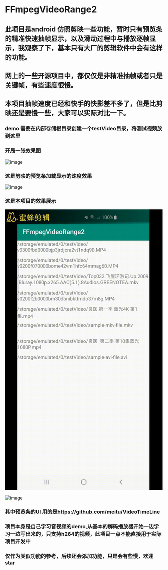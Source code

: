 # FFmpegVideoRange2

## 此项目是android 仿照剪映一些功能，暂时只有预览条的精准快速抽帧显示，以及滑动过程中与播放逐帧显示，我观察了下，基本只有大厂的剪辑软件中会有这样的功能。
## 网上的一些开源项目中，都仅仅是非精准抽帧或者只是关键帧，有些速度很慢。

## 本项目抽帧速度已经和快手的快影差不多了，但是比剪映还是要慢一些，大家可以实际对比一下。

### demo 需要在内部存储根目录创建一个testVideo目录，将测试视频放到这里

### 开局一张效果图
![image](https://r.photo.store.qq.com/psc?/V53pYzs02rfsLh2OxXMT3ceYVs0kkY5m/ruAMsa53pVQWN7FLK88i5qoK1N7IVupmc5HnLP5pO6e036nwYkRdROZtREZhpAknqAIOvtltESQl5HleCjT.NfrR4F5CgkdUH411uS1K268!/mnull&bo=HAJ0BBwCdAQBCS4!&rf=photolist&t=5/r/_yake_qzoneimgout.png)
### 这是剪映的预览条加载显示的速度效果
![image](https://github.com/Destroyer716/tuchuang/blob/master/image/MyVideo_1_small.gif)

### 这是本项目的效果展示
![image](https://github.com/Destroyer716/tuchuang/blob/master/image/MyVideo_2.gif)

![image](https://github.com/Destroyer716/tuchuang/blob/master/image/MyVideo_3_small%20(1).gif)



### 其中预览条的UI 用的是https://github.com/meitu/VideoTimeLine

### 项目本身是自己学习音视频的demo,从基本的解码播放器开始一边学习一边写出来的，只支持h264的视频，此项目一点不能直接用于实际项目开发中
### 仅作为类似功能的参考，后续还会添加功能，只是会有些慢，欢迎star

